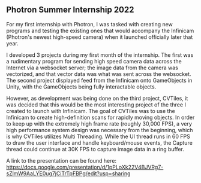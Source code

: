 ## Photron Summer Internship 2022

For my first internship with Photron, I was tasked with creating new programs and testing the existing ones that would accompany the Infinicam (Photron's newest high-speed camera) when it launched officially later that year.

I developed 3 projects during my first month of the internship. The first was a rudimentary program for sending high speed camera data across the Internet via a websocket server; the image data from the camera was vectorized, and that vector data was what was sent across the websocket. The second project displayed feed from the Infinicam onto GameObjects in Unity, with the GameObjects being fully interactable objects. 

However, as development was being done on the third project, CVTiles, it was decided that this would be the most interesting project of the three I created to launch with Infinicam. The goal of CVTiles was to use the Infinicam to create high-definition scans for rapidly moving objects. In order to keep up with the extremely high frame rate (roughly 30,000 FPS), a very high performance system design was necessary from the beginning, which is why CVTiles utilizes Multi Threading. While the UI thread runs in 60 FPS to draw the user interface and handle keyboard/mouse events, the Capture thread could continue at 30K FPS to capture image data in a ring buffer.

A link to the presentation can be found here: https://docs.google.com/presentation/d/1pPLoXk22V4BJVRg7-sZlmW9AaLYE0ug7jCiTrTpFBPg/edit?usp=sharing



